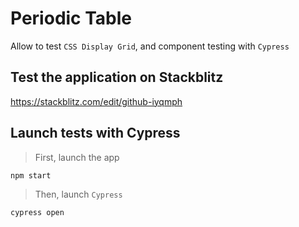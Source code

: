 # Periodic Table

Allow to test `CSS Display Grid`, and component testing with `Cypress`

## Test the application on Stackblitz
https://stackblitz.com/edit/github-iyqmph

## Launch tests with **Cypress**
> First, launch the app
```sh
npm start
```

> Then, launch `Cypress`
```sh
cypress open
```


